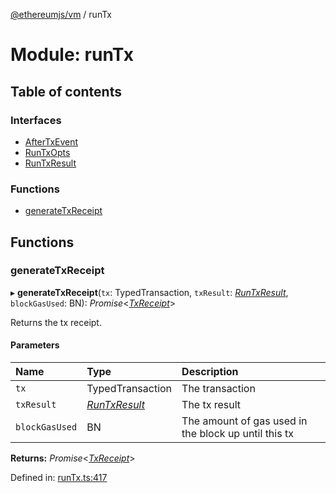 [@ethereumjs/vm](../README.md) / runTx

# Module: runTx

## Table of contents

### Interfaces

- [AfterTxEvent](../interfaces/runtx.aftertxevent.md)
- [RunTxOpts](../interfaces/runtx.runtxopts.md)
- [RunTxResult](../interfaces/runtx.runtxresult.md)

### Functions

- [generateTxReceipt](runtx.md#generatetxreceipt)

## Functions

### generateTxReceipt

▸ **generateTxReceipt**(`tx`: TypedTransaction, `txResult`: [*RunTxResult*](../interfaces/runtx.runtxresult.md), `blockGasUsed`: BN): *Promise*<[*TxReceipt*](types.md#txreceipt)\>

Returns the tx receipt.

#### Parameters

| Name | Type | Description |
| :------ | :------ | :------ |
| `tx` | TypedTransaction | The transaction |
| `txResult` | [*RunTxResult*](../interfaces/runtx.runtxresult.md) | The tx result |
| `blockGasUsed` | BN | The amount of gas used in the block up until this tx |

**Returns:** *Promise*<[*TxReceipt*](types.md#txreceipt)\>

Defined in: [runTx.ts:417](https://github.com/ethereumjs/ethereumjs-monorepo/blob/master/packages/vm/lib/runTx.ts#L417)
